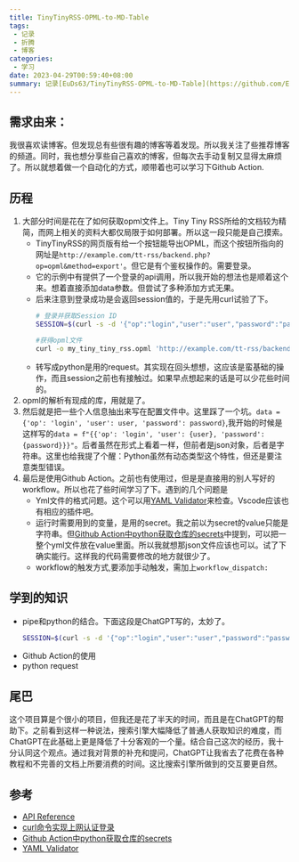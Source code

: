 ```yaml
---
title: TinyTinyRSS-OPML-to-MD-Table
tags:
 - 记录
 - 折腾
 - 博客
categories:
 - 学习
date: 2023-04-29T00:59:40+08:00
summary: 记录[EuDs63/TinyTinyRSS-OPML-to-MD-Table](https://github.com/EuDs63/TinyTinyRSS-OPML-to-MD-Table) 的过程
---
```

## 需求由来：
我很喜欢读博客。但发现总有些很有趣的博客等着发现。所以我关注了些推荐博客的频道。同时，我也想分享些自己喜欢的博客，但每次去手动复制又显得太麻烦了。所以就想着做一个自动化的方式，顺带着也可以学习下Github Action.

## 历程
1. 大部分时间是花在了如何获取opml文件上。Tiny Tiny RSS所给的文档较为精简，而网上相关的资料大都仅局限于如何部署。所以这一段只能是自己摸索。
   - TinyTinyRSS的网页版有给一个按钮能导出OPML，而这个按钮所指向的网址是`http://example.com/tt-rss/backend.php?op=opml&method=export'`。但它是有个鉴权操作的。需要登录。
   - 它的示例中有提供了一个登录的api调用，所以我开始的想法也是顺着这个来。想着直接添加data参数。但尝试了多种添加方式无果。
   - 后来注意到登录成功是会返回session值的，于是先用curl试验了下。
     ```bash
     # 登录并获取Session ID
     SESSION=$(curl -s -d '{"op":"login","user":"user","password":"password"}' http://example.com/tt-rss/api/ | python -c "import sys, json; print(json.load(sys.stdin)['content']['session_id'])")

     #获得opml文件
     curl -o my_tiny_tiny_rss.opml 'http://example.com/tt-rss/backend.php?op=opml&method=export' --cookie "ttrss_sid=${SESSION}"
     ```
   - 转写成python是用的request。其实现在回头想想，这应该是蛮基础的操作，而且session之前也有接触过。如果早点想起来的话是可以少花些时间的。
2. opml的解析有现成的库，用就是了。
3. 然后就是把一些个人信息抽出来写在配置文件中。这里踩了一个坑。`data = {'op': 'login', 'user': user, 'password': password}`,我开始的时候是这样写的`data = f"{{'op': 'login', 'user': {user}, 'password': {password}}}"`。后者虽然在形式上看着一样，但前者是json对象，后者是字符串。这里也给我提了个醒：Python虽然有动态类型这个特性，但还是要注意类型错误。
4. 最后是使用Github Action。之前也有使用过，但是是直接用的别人写好的workflow。所以也花了些时间学习了下。遇到的几个问题是
   - Yml文件的格式问题。这个可以用[YAML Validator](https://codebeautify.org/yaml-validator)来检查。Vscode应该也有相应的插件吧。
   - 运行时需要用到的变量，是用的secret。我之前以为secret的value只能是字符串。但[Github Action中python获取仓库的secrets](https://nekokiku.cn/2020/12/22/2020-12-22-Github-Action%E4%B8%ADpython%E8%8E%B7%E5%8F%96%E4%BB%93%E5%BA%93%E7%9A%84secrets/)中提到，可以把一整个yml文件放在value里面。所以我就想那json文件应该也可以。试了下确实能行。这样我的代码需要修改的地方就很少了。
   - workflow的触发方式,要添加手动触发，需加上`workflow_dispatch:`

## 学到的知识
- pipe和python的结合。下面这段是ChatGPT写的，太妙了。
  ```bash
  SESSION=$(curl -s -d '{"op":"login","user":"user","password":"password"}' http://example.com/tt-rss/api/ | python -c "import sys, json; print(json.load(sys.stdin)['content']['session_id'])")
  ```
- Github Action的使用
- python request

## 尾巴
这个项目算是个很小的项目，但我还是花了半天的时间，而且是在ChatGPT的帮助下。之前看到这样一种说法，搜索引擎大幅降低了普通人获取知识的难度，而ChatGPT在此基础上更是降低了十分客观的一个量。结合自己这次的经历，我十分认同这个观点。通过我对背景的补充和提问，ChatGPT让我省去了花费在各种教程和不完善的文档上所要消费的时间。这比搜索引擎所做到的交互要更自然。

## 参考
- [API Reference](https://tt-rss.org/wiki/ApiReference)
- [curl命令实现上网认证登录](https://www.cnblogs.com/jiangleads/p/10636696.html)
- [Github Action中python获取仓库的secrets](https://nekokiku.cn/2020/12/22/2020-12-22-Github-Action%E4%B8%ADpython%E8%8E%B7%E5%8F%96%E4%BB%93%E5%BA%93%E7%9A%84secrets/)
- [YAML Validator](https://codebeautify.org/yaml-validator)
